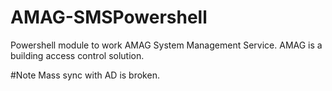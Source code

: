 AMAG-SMSPowershell
==================

Powershell module to work AMAG System Management Service.  AMAG is a building access control solution.

#Note
Mass sync with AD is broken.
